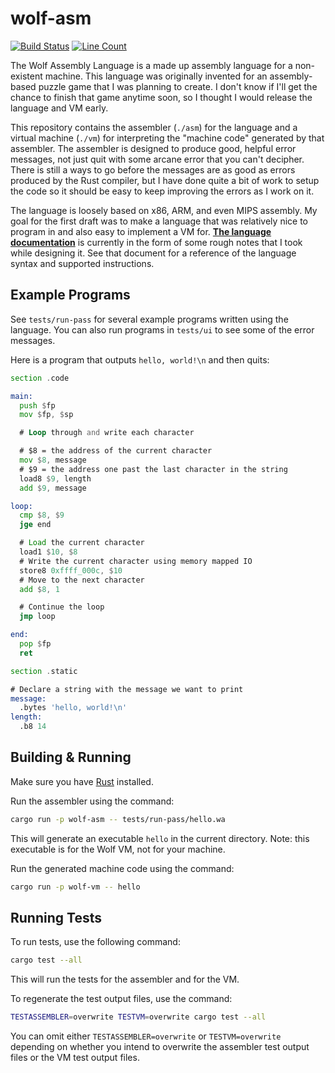 # wolf-asm

[![Build Status](https://dev.azure.com/sunjayv/wolf-asm/_apis/build/status/sunjay.wolf-asm?branchName=master)](https://dev.azure.com/sunjayv/wolf-asm/_build/latest?definitionId=5&branchName=master)
[![Line Count](https://tokei.rs/b1/github/sunjay/wolf-asm)](https://github.com/sunjay/wolf-asm)

The Wolf Assembly Language is a made up assembly language for a non-existent
machine. This language was originally invented for an assembly-based puzzle game
that I was planning to create. I don't know if I'll get the chance to finish
that game anytime soon, so I thought I would release the language and VM early.

This repository contains the assembler (`./asm`) for the language and a virtual
machine (`./vm`) for interpreting the "machine code" generated by that
assembler. The assembler is designed to produce good, helpful error messages,
not just quit with some arcane error that you can't decipher. There is still a
ways to go before the messages are as good as errors produced by the Rust
compiler, but I have done quite a bit of work to setup the code so it should be
easy to keep improving the errors as I work on it.

The language is loosely based on x86, ARM, and even MIPS assembly. My goal for
the first draft was to make a language that was relatively nice to program in
and also easy to implement a VM for. [**The language documentation**][docs] is
currently in the form of some rough notes that I took while designing it. See
that document for a reference of the language syntax and supported instructions.

[docs]: ./docs.md

## Example Programs

See `tests/run-pass` for several example programs written using the language.
You can also run programs in `tests/ui` to see some of the error messages.

Here is a program that outputs `hello, world!\n` and then quits:

```asm
section .code

main:
  push $fp
  mov $fp, $sp

  # Loop through and write each character

  # $8 = the address of the current character
  mov $8, message
  # $9 = the address one past the last character in the string
  load8 $9, length
  add $9, message

loop:
  cmp $8, $9
  jge end

  # Load the current character
  load1 $10, $8
  # Write the current character using memory mapped IO
  store8 0xffff_000c, $10
  # Move to the next character
  add $8, 1

  # Continue the loop
  jmp loop

end:
  pop $fp
  ret

section .static

# Declare a string with the message we want to print
message:
  .bytes 'hello, world!\n'
length:
  .b8 14
```

## Building & Running

Make sure you have [Rust](https://rustup.rs) installed.

Run the assembler using the command:

```bash
cargo run -p wolf-asm -- tests/run-pass/hello.wa
```

This will generate an executable `hello` in the current directory. Note: this
executable is for the Wolf VM, not for your machine.

Run the generated machine code using the command:

```bash
cargo run -p wolf-vm -- hello
```

## Running Tests

To run tests, use the following command:

```bash
cargo test --all
```

This will run the tests for the assembler and for the VM.

To regenerate the test output files, use the command:

```bash
TESTASSEMBLER=overwrite TESTVM=overwrite cargo test --all
```

You can omit either `TESTASSEMBLER=overwrite` or `TESTVM=overwrite` depending on
whether you intend to overwrite the assembler test output files or the VM test
output files.
